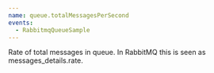 ```yaml
---
name: queue.totalMessagesPerSecond
events:
  - RabbitmqQueueSample
---
```


Rate of total messages in queue. In RabbitMQ this is seen as messages\_details.rate.